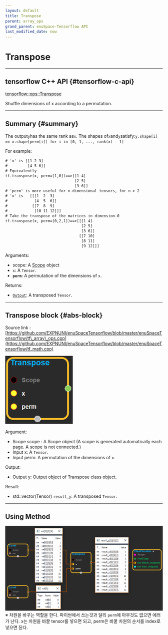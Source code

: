 ```yaml
--- 
layout: default 
title: Transpose 
parent: array_ops 
grand_parent: enuSpace-Tensorflow API 
last_modified_date: now 
--- 
```


# Transpose

---

## tensorflow C++ API {#tensorflow-c-api}

[tensorflow::ops::Transpose](https://www.tensorflow.org/api_docs/cc/class/tensorflow/ops/transpose.html)

Shuffle dimensions of x according to a permutation.

---

## Summary {#summary}

The output`y`has the same rank as`x`. The shapes of`x`and`y`satisfy:`y.shape[i] == x.shape[perm[i]] for i in [0, 1, ..., rank(x) - 1]`

For example:

```
# 'x' is [[1 2 3]
#         [4 5 6]]
# Equivalently
tf.transpose(x, perm=[1,0])==>[[1 4]
                               [2 5]
                               [3 6]]
# 'perm' is more useful for n-dimensional tensors, for n > 2
# 'x' is   [[[1  2  3]
#            [4  5  6]]
#           [[7  8  9]
#            [10 11 12]]]
# Take the transpose of the matrices in dimension-0
tf.transpose(x, perm=[0,2,1])==>[[[1 4]
                                  [2 5]
                                  [3 6]]
                                 [[7 10]
                                  [8 11]
                                  [9 12]]]
```

Arguments:

* scope: A [Scope](https://www.tensorflow.org/api_docs/cc/class/tensorflow/scope.html#classtensorflow_1_1_scope) object
* `x`: A `Tensor`.
* **`perm`**: A permutation of the dimensions of `x`.

Returns:

* [`Output`](https://www.tensorflow.org/api_docs/cc/class/tensorflow/output.html#classtensorflow_1_1_output): A transposed `Tensor`.

---

## Transpose block {#abs-block}

Source link :[https://github.com/EXPNUNI/enuSpaceTensorflow/blob/master/enuSpaceTensorflow/tf\_array\_ops.cpp](https://github.com/EXPNUNI/enuSpaceTensorflow/blob/master/enuSpaceTensorflow/tf_math.cpp)

![](./assets/array_ops/transpose1.png)

Argument:

* Scope scope : A Scope object \(A scope is generated automatically each page. A scope is not connected.\)
* Input x: A `Tensor`.
* Input perm: A permutation of the dimensions of `x`.

Output:

* Output y: Output object of Transpose class object.

Result:

* std::vector\(Tensor\) `result_y`: A transposed `Tensor`.

---

## Using Method

![](./assets/array_ops/transpose2.png)  
※ 차원을 바꾸는 역할을 한다. 파이썬에서 쓰는것과 달리 `perm`에 아무것도 없으면 에러가 난다. x는 차원을 바꿀 tensor를 넣으면 되고, perm은 바꿀 차원의 순서를 index로 넣으면 된다.

